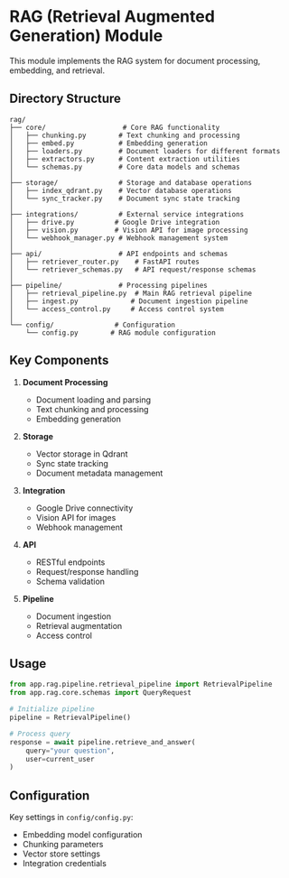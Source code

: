 # RAG (Retrieval Augmented Generation) Module

This module implements the RAG system for document processing, embedding, and retrieval.

## Directory Structure

```
rag/
├── core/                   # Core RAG functionality
│   ├── chunking.py        # Text chunking and processing
│   ├── embed.py           # Embedding generation
│   ├── loaders.py         # Document loaders for different formats
│   ├── extractors.py      # Content extraction utilities
│   └── schemas.py         # Core data models and schemas
│
├── storage/               # Storage and database operations
│   ├── index_qdrant.py    # Vector database operations
│   └── sync_tracker.py    # Document sync state tracking
│
├── integrations/          # External service integrations
│   ├── drive.py          # Google Drive integration
│   ├── vision.py         # Vision API for image processing
│   └── webhook_manager.py # Webhook management system
│
├── api/                   # API endpoints and schemas
│   ├── retriever_router.py    # FastAPI routes
│   └── retriever_schemas.py   # API request/response schemas
│
├── pipeline/              # Processing pipelines
│   ├── retrieval_pipeline.py  # Main RAG retrieval pipeline
│   ├── ingest.py             # Document ingestion pipeline
│   └── access_control.py     # Access control system
│
└── config/               # Configuration
    └── config.py        # RAG module configuration
```

## Key Components

1. **Document Processing**
   - Document loading and parsing
   - Text chunking and processing
   - Embedding generation

2. **Storage**
   - Vector storage in Qdrant
   - Sync state tracking
   - Document metadata management

3. **Integration**
   - Google Drive connectivity
   - Vision API for images
   - Webhook management

4. **API**
   - RESTful endpoints
   - Request/response handling
   - Schema validation

5. **Pipeline**
   - Document ingestion
   - Retrieval augmentation
   - Access control

## Usage

```python
from app.rag.pipeline.retrieval_pipeline import RetrievalPipeline
from app.rag.core.schemas import QueryRequest

# Initialize pipeline
pipeline = RetrievalPipeline()

# Process query
response = await pipeline.retrieve_and_answer(
    query="your question",
    user=current_user
)
```

## Configuration

Key settings in `config/config.py`:
- Embedding model configuration
- Chunking parameters
- Vector store settings
- Integration credentials
